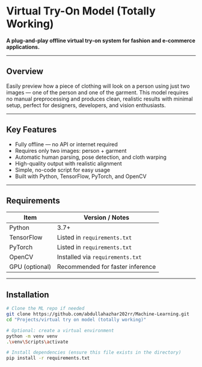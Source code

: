 # Virtual Try-On Model (Totally Working)

**A plug-and-play offline virtual try-on system for fashion and e-commerce applications.**

---

##  Overview

Easily preview how a piece of clothing will look on a person using just two images — one of the person and one of the garment. This model requires no manual preprocessing and produces clean, realistic results with minimal setup, perfect for designers, developers, and vision enthusiasts.

---

##  Key Features

- Fully offline — no API or internet required  
- Requires only two images: person + garment  
- Automatic human parsing, pose detection, and cloth warping  
- High-quality output with realistic alignment  
- Simple, no-code script for easy usage  
- Built with Python, TensorFlow, PyTorch, and OpenCV

---

##  Requirements

| Item              | Version / Notes                      |
|------------------|--------------------------------------|
| Python            | 3.7+                                 |
| TensorFlow        | Listed in `requirements.txt`         |
| PyTorch           | Listed in `requirements.txt`         |
| OpenCV            | Installed via `requirements.txt`     |
| GPU (optional)    | Recommended for faster inference     |

---

##  Installation

```bash
# Clone the ML repo if needed
git clone https://github.com/abdullahazhar202rr/Machine-Learning.git
cd "Projects/virtual try on model (totally working)"

# Optional: create a virtual environment
python -m venv venv
.\venv\Scripts\activate

# Install dependencies (ensure this file exists in the directory)
pip install -r requirements.txt
```

